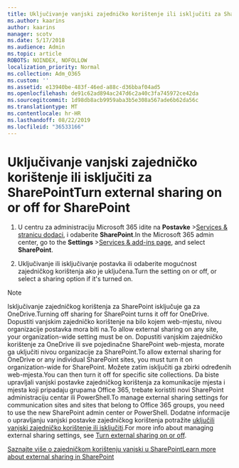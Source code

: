 ```yaml
---
title: Uključivanje vanjski zajedničko korištenje ili isključiti za SharePoint
ms.author: kaarins
author: kaarins
manager: scotv
ms.date: 5/17/2018
ms.audience: Admin
ms.topic: article
ROBOTS: NOINDEX, NOFOLLOW
localization_priority: Normal
ms.collection: Adm_O365
ms.custom: ''
ms.assetid: e13940be-483f-46ed-a88c-d36bbaf04ad5
ms.openlocfilehash: de91c62ad894ac247d6c2a40c3fa745972ce42da
ms.sourcegitcommit: 1d98db8acb9959aba3b5e308a567ade6b62da56c
ms.translationtype: MT
ms.contentlocale: hr-HR
ms.lasthandoff: 08/22/2019
ms.locfileid: "36533166"
---
```

# <a name="turn-external-sharing-on-or-off-for-sharepoint"></a><span data-ttu-id="84721-102">Uključivanje vanjski zajedničko korištenje ili isključiti za SharePoint</span><span class="sxs-lookup"><span data-stu-id="84721-102">Turn external sharing on or off for SharePoint</span></span>

1. <span data-ttu-id="84721-103">U centru za administraciju Microsoft 365 idite na **Postavke** >[Services &amp; stranicu dodaci](https://portal.office.com/adminportal/home#/Settings/ServicesAndAddIns), i odaberite **SharePoint**.</span><span class="sxs-lookup"><span data-stu-id="84721-103">In the Microsoft 365 admin center, go to the **Settings** >[Services &amp; add-ins page](https://portal.office.com/adminportal/home#/Settings/ServicesAndAddIns), and select **SharePoint**.</span></span>
    
2. <span data-ttu-id="84721-104">Uključivanje ili isključivanje postavka ili odaberite mogućnost zajedničkog korištenja ako je uključena.</span><span class="sxs-lookup"><span data-stu-id="84721-104">Turn the setting on or off, or select a sharing option if it's turned on.</span></span>
    
> [!NOTE]
> <span data-ttu-id="84721-105">Isključivanje zajedničkog korištenja za SharePoint isključuje ga za OneDrive.</span><span class="sxs-lookup"><span data-stu-id="84721-105">Turning off sharing for SharePoint turns it off for OneDrive.</span></span> <span data-ttu-id="84721-106">Dopustiti vanjskim zajedničko korištenje na bilo kojem web-mjestu, nivou organizacije postavka mora biti na.</span><span class="sxs-lookup"><span data-stu-id="84721-106">To allow external sharing on any site, your organization-wide setting must be on.</span></span> <span data-ttu-id="84721-107">Dopustiti vanjskim zajedničko korištenje za OneDrive ili sve pojedinačne SharePoint web-mjesta, morate ga uključiti nivou organizacije za SharePoint.</span><span class="sxs-lookup"><span data-stu-id="84721-107">To allow external sharing for OneDrive or any individual SharePoint sites, you must turn it on organization-wide for SharePoint.</span></span> <span data-ttu-id="84721-108">Možete zatim isključiti ga zbirki određenih web-mjesta.</span><span class="sxs-lookup"><span data-stu-id="84721-108">You can then turn it off for specific site collections.</span></span> <span data-ttu-id="84721-109">Da biste upravljali vanjski postavke zajedničkog korištenja za komunikacije mjesta i mjesta koji pripadaju grupama Office 365, trebate koristiti novi SharePoint administraciju centar ili PowerShell.</span><span class="sxs-lookup"><span data-stu-id="84721-109">To manage external sharing settings for communication sites and sites that belong to Office 365 groups, you need to use the new SharePoint admin center or PowerShell.</span></span> <span data-ttu-id="84721-110">Dodatne informacije o upravljanju vanjski postavke zajedničkog korištenja potražite [uključili vanjski zajedničko korištenje ili isključiti](https://go.microsoft.com/fwlink/?linkid=866426).</span><span class="sxs-lookup"><span data-stu-id="84721-110">For more info about managing external sharing settings, see [Turn external sharing on or off](https://go.microsoft.com/fwlink/?linkid=866426).</span></span> 
  
[<span data-ttu-id="84721-111">Saznajte više o zajedničkom korištenju vanjski u SharePoint</span><span class="sxs-lookup"><span data-stu-id="84721-111">Learn more about external sharing in SharePoint</span></span>](https://go.microsoft.com/fwlink/?linkid=734908)
  

